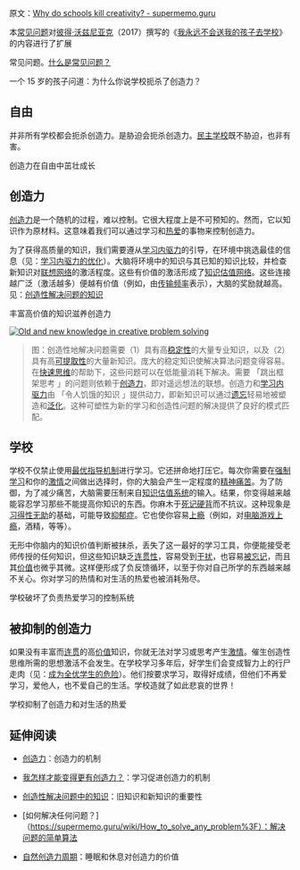 原文：[Why do schools kill creativity? - supermemo.guru](https://supermemo.guru/wiki/Why_do_schools_kill_creativity%3F)

本[常见问题](https://supermemo.guru/wiki/FAQs)对[彼得·沃兹尼亚克](https://supermemo.guru/wiki/Piotr_Wozniak)（2017）撰写的《[我永远不会送我的孩子去学校](https://supermemo.guru/wiki/Problem_of_Schooling)》的内容进行了扩展

常见问题。[什么是常见问题？](https://supermemo.guru/wiki/What_are_FAQs%3F)

一个 15 岁的孩子问道：为什么你说学校扼杀了创造力？

## 自由

并非所有学校都会扼杀创造力。是胁迫会扼杀创造力。[民主学校](https://supermemo.guru/wiki/Democratic_schools)既不胁迫，也非有害。

创造力在自由中茁壮成长

## 创造力

[创造力](https://supermemo.guru/wiki/Creativity)是一个随机的过程，难以控制。它很大程度上是不可预知的。然而，它以知识作为原材料。这意味着我们可以通过学习和[热爱](https://supermemo.guru/wiki/Passion)的事物来控制创造力。

为了获得高质量的知识，我们需要遵从[学习内驱力](https://supermemo.guru/wiki/Learn_drive)的引导，在环境中挑选最佳的信息（见：[学习内驱力的优化](https://supermemo.guru/wiki/Optimality_of_the_learn_drive)）。大脑将环境中的知识与其已知的知识比较，并检查新知识对[联想网络](https://supermemo.guru/wiki/Concept_network)的激活程度。这些有价值的激活形成了[知识估值网络](https://supermemo.guru/wiki/Knowledge_valuation_network)。这些连接越广泛（激活越多）便越有价值（例如，由[传输频率](https://supermemo.guru/wiki/Valuation)表示），大脑的奖励就越高。见：[创造性解决问题的知识](https://supermemo.guru/wiki/Knowledge_in_creative_problem_solving)

丰富高价值的知识滋养创造力

[![Old and new knowledge in creative problem solving](https://supermemo.guru/images/thumb/0/0c/Knowledge_in_creative_problem_solving.png/450px-Knowledge_in_creative_problem_solving.png)](https://supermemo.guru/wiki/File:Knowledge_in_creative_problem_solving.png)

> 图：创造性地解决问题需要（1）具有高[稳定性](https://supermemo.guru/wiki/Stability)的大量专业知识，以及（2）具有高[可提取性](https://supermemo.guru/wiki/Retrievability)的大量新知识。庞大的稳定知识使解决算法问题变得容易。在[快速思维](https://supermemo.guru/wiki/Fast_thinking)的帮助下，这些问题可以在低能量消耗下解决。需要 「跳出框架思考 」的问题则依赖于[创造力](https://supermemo.guru/wiki/Creativity)，即对遥远想法的联想。创造力和[学习内驱力](https://supermemo.guru/wiki/Learn_drive)由 「令人饥饿的知识 」提供动力，即新知识可以通过[遗忘](https://supermemo.guru/wiki/Forgetting)轻易地被塑造和[泛化](https://supermemo.guru/wiki/Generalization)。这种可塑性为新的学习和创造性问题的解决提供了良好的模式匹配。

## 学校

学校不仅禁止使用[最优指导机制](https://supermemo.guru/wiki/Learn_drive)进行学习。它还拼命地打压它。每次你需要在[强制学习](https://supermemo.guru/wiki/Coercive_learning)和你的[激情](https://supermemo.guru/wiki/Passion)之间做出选择时，你的大脑会产生一定程度的[精神痛苦](https://supermemo.guru/wiki/Decoding_failure_penalty)。为了防御，为了减少痛苦，大脑需要压制来自[知识估值系统](https://supermemo.guru/wiki/Knowledge_valuation_system)的输入。结果，你变得越来越能容忍学习那些不能提高你知识的东西。你麻木于[死记硬背](https://supermemo.guru/wiki/Cram)而不抗议。这种现象是[习得性无助](https://supermemo.guru/wiki/Learned_helplessness)的基础，可能导致[抑郁症](https://supermemo.guru/wiki/Depression)。它也使你容易[上瘾](https://supermemo.guru/wiki/Addiction)（例如，对[电脑游戏上瘾](https://supermemo.guru/wiki/Gaming_disorder)，酒精，等等）。

无形中你脑内的知识价值判断被抹杀，丢失了这一最好的学习工具，你便能接受老师传授的任何知识，但这些知识缺乏[连贯性](https://supermemo.guru/wiki/Coherence)，容易受到[干扰](https://supermemo.guru/wiki/Interference)，也容易[被忘记](https://supermemo.guru/wiki/Forgetting)，而且其[价值](https://supermemo.guru/wiki/Valuation)也微乎其微。这样便形成了负反馈循环，以至于你对自己所学的东西越来越不关心。你对学习的热情和对生活的热爱也被消耗殆尽。

学校破坏了负责热爱学习的控制系统

## 被抑制的创造力

如果没有丰富而[连贯](https://supermemo.guru/wiki/Coherent)的高[价值](https://supermemo.guru/wiki/Valuation)知识，你就无法对学习或思考产生[激情](https://supermemo.guru/wiki/Passionate)。催生创造性思维所需的思想激活不会发生。在学校学习多年后，好学生们会变成智力上的行尸走肉（见：[成为全优学生的危险](https://supermemo.guru/wiki/Dangers_of_being_a_Straight_A_student)）。他们按要求学习，取得好成绩，但他们不再爱学习，爱他人，也不爱自己的生活。学校造就了如此悲哀的世界！

学校抑制了创造力和对生活的热爱

## 延伸阅读

- [创造力](https://supermemo.guru/wiki/Creativity)：创造力的机制

- [我怎样才能变得更有创造力？](https://supermemo.guru/wiki/How_can_I_become_more_creative%3F)：学习促进创造力的机制

- [创造性解决问题中的知识](https://supermemo.guru/wiki/Knowledge_in_creative_problem_solving)：旧知识和新知识的重要性

- [如何解决任何问题？]（https://supermemo.guru/wiki/How_to_solve_any_problem%3F）：解决问题的简单算法

- [自然创造力周期](https://supermemo.guru/wiki/Natural_creativity_cycle)：睡眠和休息对创造力的价值